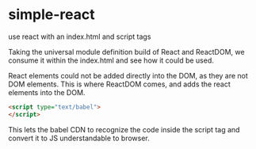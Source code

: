 # simple-react

use react with an index.html and script tags

Taking the universal module definition build of React and ReactDOM, we consume it within the index.html and see how it could be used.

React elements could not be added directly into the DOM, as they are not DOM elements.
This is where ReactDOM comes, and adds the react elements into the DOM.

```html
<script type="text/babel">
</script>
```

This lets the babel CDN to recognize the code inside the script tag and convert it to JS understandable to browser.
